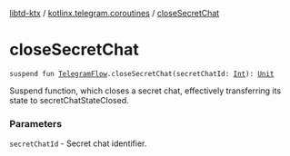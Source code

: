[libtd-ktx](../index.md) / [kotlinx.telegram.coroutines](index.md) / [closeSecretChat](./close-secret-chat.md)

# closeSecretChat

`suspend fun `[`TelegramFlow`](../kotlinx.telegram.core/-telegram-flow/index.md)`.closeSecretChat(secretChatId: `[`Int`](https://kotlinlang.org/api/latest/jvm/stdlib/kotlin/-int/index.html)`): `[`Unit`](https://kotlinlang.org/api/latest/jvm/stdlib/kotlin/-unit/index.html)

Suspend function, which closes a secret chat, effectively transferring its state to
secretChatStateClosed.

### Parameters

`secretChatId` - Secret chat identifier.